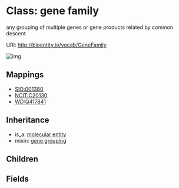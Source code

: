 # Class: gene family


any grouping of multiple genes or gene products related by common descent

URI: http://bioentity.io/vocab/GeneFamily

![img](http://yuml.me/diagram/nofunky/class/\[MolecularEntity]^-\[GeneFamily],%20\[GeneFamily]uses%20-.->\[GeneGrouping],%20)
## Mappings

 * [SIO:001380](http://semanticscience.org/resource/SIO_001380)
 * [NCIT:C20130](http://purl.obolibrary.org/obo/NCIT_C20130)
 * [WD:Q417841](http://purl.obolibrary.org/obo/WD_Q417841)
## Inheritance

 *  is_a: [molecular entity](MolecularEntity.md)
 *  mixin: [gene grouping](GeneGrouping.md)
## Children

## Fields

